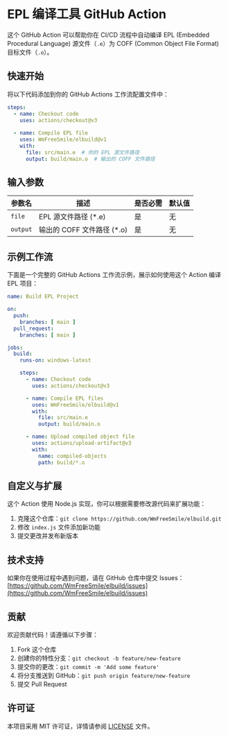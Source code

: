 # EPL 编译工具 GitHub Action

这个 GitHub Action 可以帮助你在 CI/CD 流程中自动编译 EPL (Embedded Procedural Language) 源文件（`.e`）为 COFF (Common Object File Format) 目标文件（`.o`）。

## 快速开始

将以下代码添加到你的 GitHub Actions 工作流配置文件中：

```yaml
steps:
  - name: Checkout code
    uses: actions/checkout@v3
  
  - name: Compile EPL file
    uses: WmFreeSmile/elbuild@v1
    with:
      file: src/main.e  # 你的 EPL 源文件路径
      output: build/main.o  # 输出的 COFF 文件路径
```

## 输入参数

| 参数名   | 描述                     | 是否必需 | 默认值 |
|----------|--------------------------|----------|--------|
| `file`   | EPL 源文件路径 (*.e)     | 是       | 无     |
| `output` | 输出的 COFF 文件路径 (*.o) | 是       | 无     |

## 示例工作流

下面是一个完整的 GitHub Actions 工作流示例，展示如何使用这个 Action 编译 EPL 项目：

```yaml
name: Build EPL Project

on:
  push:
    branches: [ main ]
  pull_request:
    branches: [ main ]

jobs:
  build:
    runs-on: windows-latest

    steps:
      - name: Checkout code
        uses: actions/checkout@v3

      - name: Compile EPL files
        uses: WmFreeSmile/elbuild@v1
        with:
          file: src/main.e
          output: build/main.o

      - name: Upload compiled object file
        uses: actions/upload-artifact@v3
        with:
          name: compiled-objects
          path: build/*.o
```

## 自定义与扩展

这个 Action 使用 Node.js 实现，你可以根据需要修改源代码来扩展功能：

1. 克隆这个仓库：`git clone https://github.com/WmFreeSmile/elbuild.git`
2. 修改 `index.js` 文件添加新功能
3. 提交更改并发布新版本

## 技术支持

如果你在使用过程中遇到问题，请在 GitHub 仓库中提交 Issues：[https://github.com/WmFreeSmile/elbuild/issues](https://github.com/WmFreeSmile/elbuild/issues)

## 贡献

欢迎贡献代码！请遵循以下步骤：

1. Fork 这个仓库
2. 创建你的特性分支：`git checkout -b feature/new-feature`
3. 提交你的更改：`git commit -m 'Add some feature'`
4. 将分支推送到 GitHub：`git push origin feature/new-feature`
5. 提交 Pull Request

## 许可证

本项目采用 MIT 许可证，详情请参阅 [LICENSE](LICENSE) 文件。